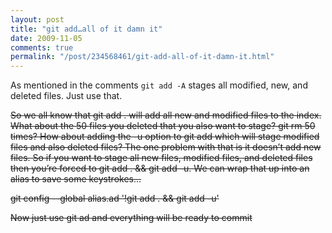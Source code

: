 ```yaml
---
layout: post
title: "git add…all of it damn it"
date: 2009-11-05
comments: true
permalink: "/post/234568461/git-add-all-of-it-damn-it.html"
---
```


As mentioned in the comments `git add -A` stages all modified, new, and deleted files. Just use that.

<s>
So we all know that git add . will add all new and modified files to the index. What about the 50 files you deleted that you also want to stage? git rm 50 times? How about adding the -u option to git add which will stage modified files and also deleted files? The one problem with that is it doesn’t add new files. So if you want to stage all new files, modified files, and deleted files then you’re forced to git add . && git add -u. We can wrap that up into an alias to save some keystrokes…

git config --global alias.ad '!git add . && git add -u'

Now just use git ad and everything will be ready to commit
</s>

